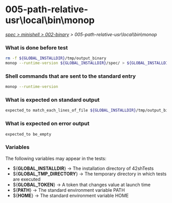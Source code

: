 # 005-path-relative-usr\local\bin\monop

*[spec > minishell > 002-binary](..) > 005-path-relative-usr\local\bin\monop*

### What is done before test

```bash
rm -f ${GLOBAL_INSTALLDIR}/tmp/output_binary
monop --runtime-version ${GLOBAL_INSTALLDIR}/spec/ > ${GLOBAL_INSTALLDIR}/tmp/output_binary
```

### Shell commands that are sent to the standard entry

```bash
monop --runtime-version

```

### What is expected on standard output

```bash
expected_to match_each_lines_of_file ${GLOBAL_INSTALLDIR}/tmp/output_binary
```

### What is expected on error output

```bash
expected_to be_empty
```

### Variables

The following variables may appear in the tests:

* ${**GLOBAL_INSTALLDIR**} -> The installation directory of 42shTests
* ${**GLOBAL_TMP_DIRECTORY**} -> The temporary directory in which tests are executed
* ${**GLOBAL_TOKEN**} -> A token that changes value at launch time
* ${**PATH**} -> The standard environment variable PATH
* ${**HOME**} -> The standard environment variable HOME
